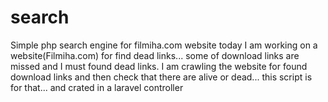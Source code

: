 # search
Simple php search engine for filmiha.com website
today I am working on a website(Filmiha.com) for find dead links... some of download links are missed and I must found dead links.
I am crawling the website for found download links and then check that there are alive or dead...
this script is for that... and crated in a laravel controller
